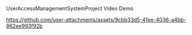 UserAccessManagementSystemProject Video Demo




https://github.com/user-attachments/assets/9cbb33d5-41ee-4036-a4bb-862ee993f92b

